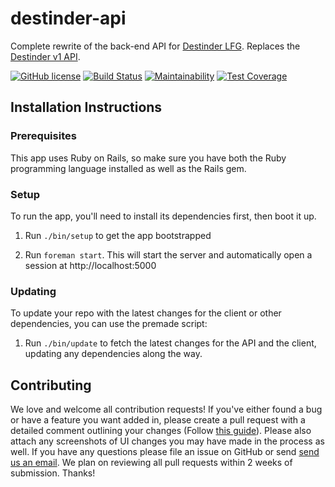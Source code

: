 # destinder-api
Complete rewrite of the back-end API for [Destinder LFG](https://www.destinder.com). Replaces the [Destinder v1 API](https://github.com/destiny-aviato/destinder).

[![GitHub license](https://img.shields.io/badge/license-MIT-blue.svg)](https://raw.githubusercontent.com/destiny-aviato/destinder-api/master/LICENSE)
[![Build Status](https://travis-ci.org/destiny-aviato/destinder-api.svg?branch=master)](https://travis-ci.org/destiny-aviato/destinder-api) [![Maintainability](https://api.codeclimate.com/v1/badges/6afa64ab9543b727fe51/maintainability)](https://codeclimate.com/github/destiny-aviato/destinder-api/maintainability) [![Test Coverage](https://api.codeclimate.com/v1/badges/6afa64ab9543b727fe51/test_coverage)](https://codeclimate.com/github/destiny-aviato/destinder-api/test_coverage)

## Installation Instructions

### Prerequisites
This app uses Ruby on Rails, so make sure you have both the Ruby programming language installed as well as the Rails gem.

### Setup
To run the app, you'll need to install its dependencies first, then boot it up.
1. Run `./bin/setup` to get the app bootstrapped

1. Run `foreman start`. This will start the server and automatically open a session at http://localhost:5000

### Updating
To update your repo with the latest changes for the client or other dependencies, you can use the premade script:

1. Run `./bin/update` to fetch the latest changes for the API and the client, updating any dependencies along the way.

## Contributing

We love and welcome all contribution requests! If you've either found a bug or have a feature you want added in, please create a pull request with a detailed comment outlining your changes (Follow [this guide](https://help.github.com/articles/fork-a-repo/)). Please also attach any screenshots of UI changes you may have made in the process as well. If you have any questions please file an issue on GitHub or send [send us an email](mailto:help@destinder.com). We plan on reviewing all pull requests within 2 weeks of submission. Thanks!
